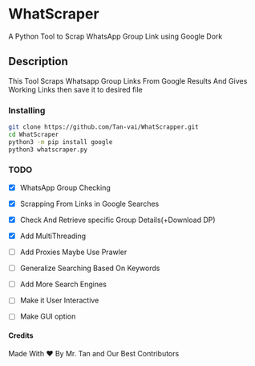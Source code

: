 # WhatScraper

A Python Tool to Scrap WhatsApp Group Link using Google Dork

## Description

This Tool Scraps Whatsapp Group Links From Google Results And Gives Working Links then save it to desired file

### Installing

```bash
git clone https://github.com/Tan-vai/WhatScrapper.git
cd WhatScraper
python3 -m pip install google
python3 whatscraper.py
```

### TODO

- [x] WhatsApp Group Checking  
- [x] Scrapping From Links in Google Searches  
- [x] Check And Retrieve specific Group Details(+Download DP)  
- [x] Add MultiThreading  
- [ ] Add Proxies Maybe Use Prawler  
- [ ] Generalize Searching Based On Keywords  
- [ ] Add More Search Engines  
- [ ] Make it User Interactive  
- [ ] Make GUI option  



#### Credits

Made With ❤ By Mr. Tan and Our Best Contributors
